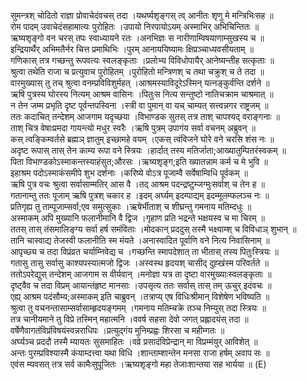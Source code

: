 

  
सुमन्त्रश् चोदितो राज्ञा प्रोवाचेदंवचस् तदा ।यथर्ष्यशृङ्गस् त्व् आनीतः शृणु मे मन्त्रिभिःसह  ॥   
रोम पादम् उवाचेदंसहामात्यः पुरोहितः ।उपायो निरपायोऽयम् अस्माभिर् अभिचिन्तितः  ॥   
ऋष्यशृङ्गो वन चरस् तपः स्वाध्यायने रतः ।अनभिज्ञः स नारीणाम्विषयाणाम्सुखस्य च  ॥   
इन्द्रियार्थैर् अभिमतैर्नर चित्त प्रमाथिभिः ।पुरम् आनाययिष्यामः क्षिप्रञ्चाध्यवसीयताम्  ॥   
गणिकास् तत्र गच्छन्तु रूपवत्यः स्वलङ्कृताः ।प्रलोभ्य विविधोपायैर् आनेष्यन्तीह सत्कृताः  ॥   
श्रुत्वा तथेति राजा च प्रत्युवाच पुरोहितम् ।पुरोहितो मन्त्रिणश् च तथा चक्रुश् च ते तदा  ॥   
वारमुख्यास् तु तच् श्रुत्वा वनम्प्रविविशुर्महत् ।आश्रमस्याविदूरेऽस्मिन् यत्नङ्कुर्वन्ति दर्शने  ॥   
ऋषि पुत्रस्य घोरस्य नित्यम् आश्रम वासिनः ।पितुःस नित्य सन्तुष्टो नातिचक्राम चाश्रमात्  ॥   
न तेन जम्म प्रभृति दृष्ट पूर्वन्तपस्विना ।स्त्री वा पुमान् वा यच् चाम्यत् सत्त्वन्नगर राष्ट्रजम्  ॥   
ततः कदाचित् तन्देशम् आजगाम यदृच्छया ।विभाण्डक सुतस् तत्र ताश् चापश्यद् वराङ्गनाः  ॥   
ताश् चित्र वेषाःप्रमदा गायन्त्यो मधुर स्वरैः ।ऋषि पुत्रम् उपागंय सर्वा वचनम् अब्रुवन्  ॥   
कस् त्वङ्किम्वर्तसे ब्रह्मञ् ज्ञातुम् इच्छामहे वयम् ।एकस् त्वंविजने घोरे वने चरसि शंस नः  ॥   
अदृष्ट रूपास् तास् तेन काम्य रूपा वने स्त्रियः ।हार्दात् तस्य मतिर्जाता;आख्यातुम्पितरंस्वकम्  ॥   
पिता विभाण्डकोऽस्माकन्तस्याहंसुत;औरसः ।ऋष्यशृङ्ग;इति ख्यातन्नाम कर्म च मे भुवि  ॥   
इहाश्रम पदोऽस्माकंसमीपे शुभ दर्शनाः ।करिष्ये वोऽत्र पूजाम्वै सर्वेषाम्विधि पूर्वकम्  ॥   
ऋषि पुत्र वचः श्रुत्वा सर्वासाम्मतिर् आस वै ।तद् आश्रम पदन्द्रष्टुम्जग्मुःसर्वाश् च तेन ह  ॥   
गतानाम्तु ततः पूजाम् ऋषि पुत्रश् चकार ह ।इदम् अर्घ्यम् इदम्पाद्यम् इदम्मूलम्फलञ्च नः  ॥   
प्रतिगृह्य तु ताम्पूजाम्सर्वा;एव समुत्सुकाः ।ऋषेर्भीताश् च शीघ्रन्तु गमनाय मतिम्दधुः  ॥   
अस्माकम् अपि मुख्यानि फलानीमानि वै द्विज ।गृहाण प्रति भद्रन्ते भक्षयस्व च मा चिरम्  ॥   
ततस् तास् तंसमालिङ्ग्य सर्वा हर्ष समंविताः ।मोदकान् प्रददुस् तस्मै भक्ष्याम्श् च विविधाञ् शुभान्  ॥   
तानि चास्वाद्य तेजस्वी फलानीति स्म मंयते ।अनास्वादित पूर्वाणि वने नित्य निवासिनाम्  ॥   
आपृच्छ्य च तदा विप्रंव्रत चर्याम्निवेद्य च ।गच्छन्ति स्मापदेशात् ता भीतास् तस्य पितुःस्त्रियः  ॥   
गतासु तासु सर्वासु काश्यपस्यात्मजो द्विजः ।अस्वस्थ हृदयश् चासीद् दुह्खंस्म परिवर्तते  ॥   
ततोऽपरेद्युस् तन्देशम् आजगाम स वीर्यवान् ।मनोज्ञा यत्र ता दृष्टा वारमुख्याःस्वलङ्कृताः  ॥   
दृष्ट्वैव च तदा विप्रम् आयान्तंहृष्ट मानसाः ।उपसृत्य ततः सर्वास् तास् तम् ऊचुर् इदंवचः  ॥   
एह्य् आश्रम पदंसौम्य;अस्माकम् इति चाब्रुवन् ।तत्राप्य् एष विधिःश्रीमान् विशेषेण भविष्यति  ॥   
श्रुत्वा तु वचनन्तासाम्सर्वासाम्हृदयङ्गमम् ।गमनाय मतिम्चक्रे तञ्च निम्युस् तदा स्त्रियः  ॥   
तत्र चानीयमाने तु विप्रे तस्मिन् महात्मनि ।ववर्ष सहसा देवो जगत् प्रह्लादयंस् तदा  ॥   
वर्षेणैवागतंविप्रंविषयंस्वन्नराधिपः ।प्रत्युद्गंय मुनिम्प्रह्वः शिरसा च महीम्गतः  ॥   
अर्घ्यञ्च प्रददौ तस्मै म्यायतः सुसमाहितः ।वव्रे प्रसादंविप्रेन्द्रान् मा विप्रम्मंयुर् आविशेत्  ॥   
अन्तः पुरम्प्रविश्यास्मै कंयाम्दत्त्वा यथा विधि ।शान्ताम्शान्तेन मनसा राजा हर्षम् अवाप सः  ॥   
एवंस म्यवसत् तत्र सर्व कामैःसुपूजितः ।ऋष्यशृङ्गो महा तेजाःशान्तया सह भार्यया  ॥ (E)  
